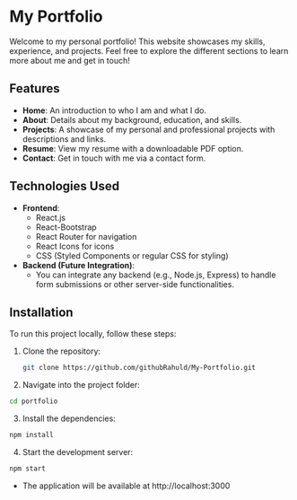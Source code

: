 # My Portfolio

Welcome to my personal portfolio! This website showcases my skills, experience, and projects. Feel free to explore the different sections to learn more about me and get in touch!

## Features

- **Home**: An introduction to who I am and what I do.
- **About**: Details about my background, education, and skills.
- **Projects**: A showcase of my personal and professional projects with descriptions and links.
- **Resume**: View my resume with a downloadable PDF option.
- **Contact**: Get in touch with me via a contact form.

## Technologies Used

- **Frontend**:
  - React.js
  - React-Bootstrap
  - React Router for navigation
  - React Icons for icons
  - CSS (Styled Components or regular CSS for styling)
- **Backend (Future Integration)**:
  - You can integrate any backend (e.g., Node.js, Express) to handle form submissions or other server-side functionalities.

## Installation

To run this project locally, follow these steps:

1. Clone the repository:

   ```bash
   git clone https://github.com/githubRahuld/My-Portfolio.git

   ```

2. Navigate into the project folder:

```bash
cd portfolio

```

3. Install the dependencies:

```bash
npm install
```

4. Start the development server:

```bash
npm start
```

- The application will be available at http://localhost:3000
